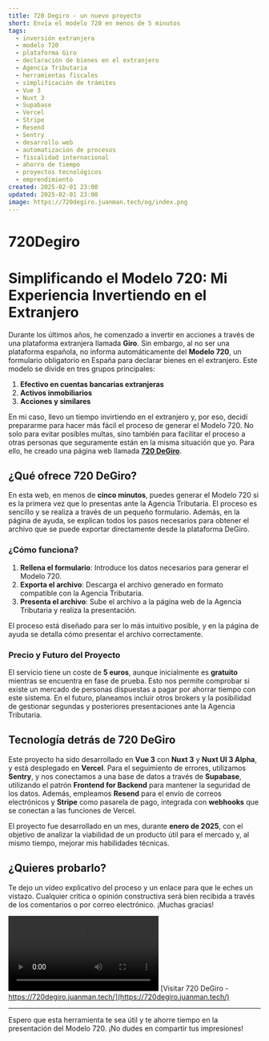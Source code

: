 ```yaml
---
title: 720 Degiro - un nuevo proyecto
short: Envía el modelo 720 en menos de 5 minutos
tags:
  - inversión extranjera
  - modelo 720
  - plataforma Giro
  - declaración de bienes en el extranjero
  - Agencia Tributaria
  - herramientas fiscales
  - simplificación de trámites
  - Vue 3
  - Nuxt 3
  - Supabase
  - Vercel
  - Stripe
  - Resend
  - Sentry
  - desarrollo web
  - automatización de procesos
  - fiscalidad internacional
  - ahorro de tiempo
  - proyectos tecnológicos
  - emprendimiento
created: 2025-02-01 23:00
updated: 2025-02-01 23:00
image: https://720degiro.juanman.tech/og/index.png
---
```


# 720Degiro
# Simplificando el Modelo 720: Mi Experiencia Invertiendo en el Extranjero

Durante los últimos años, he comenzado a invertir en acciones a través de una plataforma extranjera llamada **Giro**. Sin embargo, al no ser una plataforma española, no informa automáticamente del **Modelo 720**, un formulario obligatorio en España para declarar bienes en el extranjero. Este modelo se divide en tres grupos principales:

1. **Efectivo en cuentas bancarias extranjeras**
2. **Activos inmobiliarios**
3. **Acciones y similares**

En mi caso, llevo un tiempo invirtiendo en el extranjero y, por eso, decidí prepararme para hacer más fácil el proceso de generar el Modelo 720. No solo para evitar posibles multas, sino también para facilitar el proceso a otras personas que seguramente están en la misma situación que yo. Para ello, he creado una página web llamada **[720 DeGiro](https://www.720degiro.com)**.

## ¿Qué ofrece 720 DeGiro?

En esta web, en menos de **cinco minutos**, puedes generar el Modelo 720 si es la primera vez que lo presentas ante la Agencia Tributaria. El proceso es sencillo y se realiza a través de un pequeño formulario. Además, en la página de ayuda, se explican todos los pasos necesarios para obtener el archivo que se puede exportar directamente desde la plataforma DeGiro.

### ¿Cómo funciona?

1. **Rellena el formulario**: Introduce los datos necesarios para generar el Modelo 720.
2. **Exporta el archivo**: Descarga el archivo generado en formato compatible con la Agencia Tributaria.
3. **Presenta el archivo**: Sube el archivo a la página web de la Agencia Tributaria y realiza la presentación.

El proceso está diseñado para ser lo más intuitivo posible, y en la página de ayuda se detalla cómo presentar el archivo correctamente.

### Precio y Futuro del Proyecto

El servicio tiene un coste de **5 euros**, aunque inicialmente es **gratuito** mientras se encuentra en fase de prueba. Esto nos permite comprobar si existe un mercado de personas dispuestas a pagar por ahorrar tiempo con este sistema. En el futuro, planeamos incluir otros brokers y la posibilidad de gestionar segundas y posteriores presentaciones ante la Agencia Tributaria.

## Tecnología detrás de 720 DeGiro

Este proyecto ha sido desarrollado en **Vue 3** con **Nuxt 3** y **Nuxt UI 3 Alpha**, y está desplegado en **Vercel**. Para el seguimiento de errores, utilizamos **Sentry**, y nos conectamos a una base de datos a través de **Supabase**, utilizando el patrón **Frontend for Backend** para mantener la seguridad de los datos. Además, empleamos **Resend** para el envío de correos electrónicos y **Stripe** como pasarela de pago, integrada con **webhooks** que se conectan a las funciones de Vercel.

El proyecto fue desarrollado en un mes, durante **enero de 2025**, con el objetivo de analizar la viabilidad de un producto útil para el mercado y, al mismo tiempo, mejorar mis habilidades técnicas.

## ¿Quieres probarlo?

Te dejo un vídeo explicativo del proceso y un enlace para que le eches un vistazo. Cualquier crítica o opinión constructiva será bien recibida a través de los comentarios o por correo electrónico. ¡Muchas gracias!


<video controls src="https://720degiro.juanman.tech/_nuxt/hd.BKgdaSBG.mp4"></video>
[Visitar 720 DeGiro - https://720degiro.juanman.tech/](https://720degiro.juanman.tech/)

---

Espero que esta herramienta te sea útil y te ahorre tiempo en la presentación del Modelo 720. ¡No dudes en compartir tus impresiones!